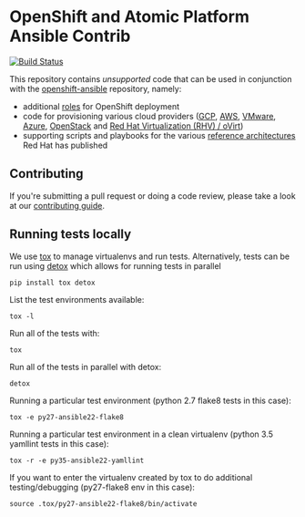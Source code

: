 # OpenShift and Atomic Platform Ansible Contrib

[![Build
Status](https://travis-ci.org/openshift/openshift-ansible-contrib.svg?branch=master)](https://travis-ci.org/openshift/openshift-ansible-contrib)

This repository contains *unsupported* code that can be used in conjunction with the
[openshift-ansible](https://github.com/openshift/openshift-ansible) repository, namely:
- additional [roles](https://github.com/openshift/openshift-ansible-contrib/tree/master/roles) for OpenShift deployment
- code for provisioning various cloud providers ([GCP](https://github.com/openshift/openshift-ansible-contrib/tree/master/reference-architecture/gcp), [AWS](https://github.com/openshift/openshift-ansible-contrib/tree/master/reference-architecture/aws-ansible), [VMware](https://github.com/openshift/openshift-ansible-contrib/tree/master/reference-architecture/vmware-ansible), [Azure](https://github.com/openshift/openshift-ansible-contrib/tree/master/reference-architecture/azure-ansible), [OpenStack](https://github.com/openshift/openshift-ansible-contrib/tree/master/playbooks/provisioning/openstack) and [Red Hat Virtualization (RHV) / oVirt](https://github.com/openshift/openshift-ansible-contrib/tree/master/reference-architecture/rhv-ansible))
- supporting scripts and playbooks for the various [reference architectures](https://github.com/openshift/openshift-ansible-contrib/tree/master/reference-architecture) Red Hat has published

## Contributing

If you're submitting a pull request or doing a code review, please
take a look at our [contributing guide](./CONTRIBUTING.md).

## Running tests locally
We use [tox](http://readthedocs.org/docs/tox/) to manage virtualenvs and run
tests. Alternatively, tests can be run using
[detox](https://pypi.python.org/pypi/detox/) which allows for running tests in
parallel


```
pip install tox detox
```

List the test environments available:
```
tox -l
```

Run all of the tests with:
```
tox
```

Run all of the tests in parallel with detox:
```
detox
```

Running a particular test environment (python 2.7 flake8 tests in this case):
```
tox -e py27-ansible22-flake8
```

Running a particular test environment in a clean virtualenv (python 3.5 yamllint
tests in this case):
```
tox -r -e py35-ansible22-yamllint
```

If you want to enter the virtualenv created by tox to do additional
testing/debugging (py27-flake8 env in this case):
```
source .tox/py27-ansible22-flake8/bin/activate
```
